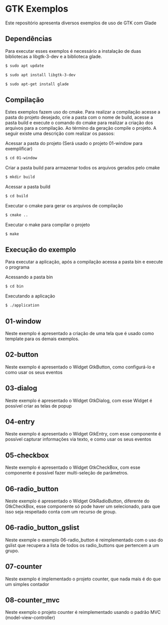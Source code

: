 # GTK Exemplos 
Este repositório apresenta diversos exemplos de uso de GTK com Glade

## Dependências
Para executar esses exemplos é necessário a instalação de duas bibliotecas a libgtk-3-dev e a 
biblioteca glade.

```bash
$ sudo apt update
```

```bash
$ sudo apt install libgtk-3-dev
```

```bash
$ sudo apt-get install glade
```
## Compilação
Estes exemplos fazem uso do cmake. Para realizar a compilação acesse a pasta do projeto desejado, crie a pasta com o nome de build, acesse a pasta build e execute o comando do cmake para realizar a criação dos arquivos para a compilação. Ao término da geração compile o projeto. A seguir existe uma descrição com realizar os passos:

Acessar a pasta do projeto (Será usado o projeto 01-window para exemplificar)
```bash
$ cd 01-window
```
Criar a pasta build para armazenar todos os arquivos gerados pelo cmake
```bash
$ mkdir build
```
Acessar a pasta build
```bash
$ cd build
```

Executar o cmake para gerar os arquivos de compilação
```bash
$ cmake ..
```
Executar o make para compilar o projeto
```bash
$ make
```

## Execução do exemplo
Para executar a aplicação, após a compilação acessa a pasta bin e execute o programa

Acessando a pasta bin
```bash
$ cd bin
```
Executando a aplicação
```bash
$ ./application
```

## 01-window
Neste exemplo é apresentado a criação de uma tela que é usado como template para os demais
exemplos. 

## 02-button
Neste exemplo é apresentado o Widget GtkButton, como configurá-lo e como usar os seus eventos

## 03-dialog
Neste exemplo é apresentado o Widget GtkDialog, com esse Widget é possível criar as telas de popup

## 04-entry
Neste exemplo é apresentado o Widget GtkEntry, com esse componente é possível capturar informações via texto, e como usar os seus eventos

## 05-checkbox
Neste exemplo é apresentado o Widget GtkCheckBox, com esse componente é possível fazer multi-seleção de parâmetros.

## 06-radio_button
Neste exemplo é apresentado o Widget GtkRadioButton, diferente do GtkCheckBox, esse componente só pode haver um selecionado, para que isso seja respeitado conta com um recurso de group.

## 06-radio_button_gslist
Neste exemple o exemplo 06-radio_button é reimplementado com o uso do gslist que recupera a lista de todos os radio_buttons que pertencem a um grupo.

## 07-counter
Neste exemplo é implementado o projeto counter, que nada mais é do que um simples contador

## 08-counter_mvc
Neste exemplo o projeto counter é reimplementado usando o padrão MVC (model-view-controller)
